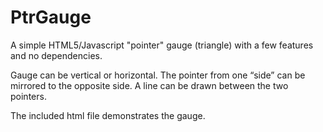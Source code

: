 # PtrGauge
A simple HTML5/Javascript "pointer" gauge (triangle) with a few features and no dependencies.

Gauge can be vertical or horizontal.
The pointer from one “side” can be mirrored to the opposite side.
A line can be drawn between the two pointers.

The included html file demonstrates the gauge.

